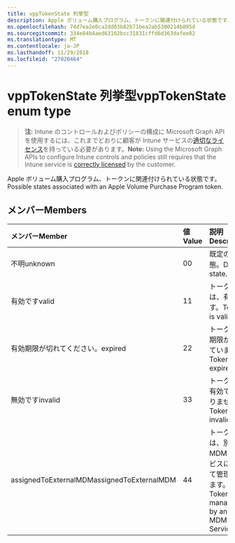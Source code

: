 ```yaml
---
title: vppTokenState 列挙型
description: Apple ボリューム購入プログラム、トークンに関連付けられている状態です。
ms.openlocfilehash: 74d7ea2e0ca2dd03b82b71bea2ab5300214b095d
ms.sourcegitcommit: 334e84b4aed63162bcc31831cffd6d363dafee02
ms.translationtype: MT
ms.contentlocale: ja-JP
ms.lasthandoff: 11/29/2018
ms.locfileid: "27020464"
---
```

# <a name="vpptokenstate-enum-type"></a><span data-ttu-id="4de4c-103">vppTokenState 列挙型</span><span class="sxs-lookup"><span data-stu-id="4de4c-103">vppTokenState enum type</span></span>

> <span data-ttu-id="4de4c-104">**注:** Intune のコントロールおよびポリシーの構成に Microsoft Graph API を使用するには、これまでどおりに顧客が Intune サービスの[適切なライセンス](https://go.microsoft.com/fwlink/?linkid=839381)を持っている必要があります。</span><span class="sxs-lookup"><span data-stu-id="4de4c-104">**Note:** Using the Microsoft Graph APIs to configure Intune controls and policies still requires that the Intune service is [correctly licensed](https://go.microsoft.com/fwlink/?linkid=839381) by the customer.</span></span>

<span data-ttu-id="4de4c-105">Apple ボリューム購入プログラム、トークンに関連付けられている状態です。</span><span class="sxs-lookup"><span data-stu-id="4de4c-105">Possible states associated with an Apple Volume Purchase Program token.</span></span>
## <a name="members"></a><span data-ttu-id="4de4c-106">メンバー</span><span class="sxs-lookup"><span data-stu-id="4de4c-106">Members</span></span>
|<span data-ttu-id="4de4c-107">メンバー</span><span class="sxs-lookup"><span data-stu-id="4de4c-107">Member</span></span>|<span data-ttu-id="4de4c-108">値</span><span class="sxs-lookup"><span data-stu-id="4de4c-108">Value</span></span>|<span data-ttu-id="4de4c-109">説明</span><span class="sxs-lookup"><span data-stu-id="4de4c-109">Description</span></span>|
|:---|:---|:---|
|<span data-ttu-id="4de4c-110">不明</span><span class="sxs-lookup"><span data-stu-id="4de4c-110">unknown</span></span>|<span data-ttu-id="4de4c-111">0</span><span class="sxs-lookup"><span data-stu-id="4de4c-111">0</span></span>|<span data-ttu-id="4de4c-112">既定の状態。</span><span class="sxs-lookup"><span data-stu-id="4de4c-112">Default state.</span></span>|
|<span data-ttu-id="4de4c-113">有効です</span><span class="sxs-lookup"><span data-stu-id="4de4c-113">valid</span></span>|<span data-ttu-id="4de4c-114">1</span><span class="sxs-lookup"><span data-stu-id="4de4c-114">1</span></span>|<span data-ttu-id="4de4c-115">トークンは、有効です。</span><span class="sxs-lookup"><span data-stu-id="4de4c-115">Token is valid.</span></span>|
|<span data-ttu-id="4de4c-116">有効期限が切れてください。</span><span class="sxs-lookup"><span data-stu-id="4de4c-116">expired</span></span>|<span data-ttu-id="4de4c-117">2</span><span class="sxs-lookup"><span data-stu-id="4de4c-117">2</span></span>|<span data-ttu-id="4de4c-118">トークンの期限が切れています。</span><span class="sxs-lookup"><span data-stu-id="4de4c-118">Token is expired.</span></span>|
|<span data-ttu-id="4de4c-119">無効です</span><span class="sxs-lookup"><span data-stu-id="4de4c-119">invalid</span></span>|<span data-ttu-id="4de4c-120">3</span><span class="sxs-lookup"><span data-stu-id="4de4c-120">3</span></span>|<span data-ttu-id="4de4c-121">トークンが有効ではありません。</span><span class="sxs-lookup"><span data-stu-id="4de4c-121">Token is invalid.</span></span>|
|<span data-ttu-id="4de4c-122">assignedToExternalMDM</span><span class="sxs-lookup"><span data-stu-id="4de4c-122">assignedToExternalMDM</span></span>|<span data-ttu-id="4de4c-123">4</span><span class="sxs-lookup"><span data-stu-id="4de4c-123">4</span></span>|<span data-ttu-id="4de4c-124">トークンは、別の MDM サービスによって管理されます。</span><span class="sxs-lookup"><span data-stu-id="4de4c-124">Token is managed by another MDM Service.</span></span>|



